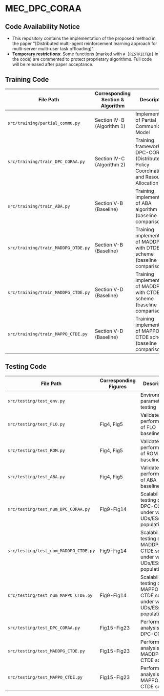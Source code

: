 # MEC_DPC_CORAA
## Code Availability Notice
- This repository contains the implementation of the proposed method in the paper "[Distributed multi-agent reinforcement learning approach for multi-server multi-user task offloading]".
- **Temporary restrictions**: Some functions (marked with `# [RESTRICTED]` in the code) are commented to protect proprietary algorithms. Full code will be released after paper acceptance.

## Training Code
| File Path                             | Corresponding Section & Algorithm          | Description                                                              |
|---------------------------------------|-----------------------------|----------------------------------------------------------------------|
| `src/training/partial_commu.py`       | Section IV-B (Algorithm 1)  | Implementation of Partial Communication Model                   |
| `src/training/train_DPC_CORAA.py`     | Section IV-C (Algorithm 2)  | Training framework for DPC-CORAA (Distributed Policy Coordination and Resource Allocation)                         |
| `src/training/train_ABA.py`           | Section V-B (Baseline)       | Training implementation of ABA algorithm (baseline comparison)                   |
| `src/training/train_MADDPG_DTDE.py`   | Section V-B (Baseline)       | Training implementation of MADDPG with DTDE scheme (baseline comparison)    |
| `src/training/train_MADDPG_CTDE.py`   | Section V-D (Baseline)       | Training implementation of MADDPG with CTDE scheme   (baseline comparison)  |
| `src/training/train_MAPPO_CTDE.py`    | Section V-D (Baseline)       | Training implementation of MAPPO with CTDE scheme   (baseline comparison)                           |

## Testing Code
|File Path                                   |Corresponding Figures                 | Description                                                                 |
|-------------------------------------------|-----------------------------|----------------------------------------------------------------------|
|`src/testing/test_env.py`                  |                            | Environmental parameters of testing                          |
| `src/testing/test_FLO.py`                 | Fig4, Fig5                  | Validates performance of FLO baseline                          |
| `src/testing/test_ROM.py`                 | Fig4, Fig5                  | Validates performance of ROM baseline                                 |
| `src/testing/test_ABA.py`                 | Fig4, Fig5                  | Validates performance of ABA baseline                                    |
| `src/testing/test_num_DPC_CORAA.py`       | Fig9-Fig14                 | Scalability testing of DPC-CORAA under varying UDs/ESs populations                            |
| `src/testing/test_num_MADDPG_CTDE.py`     | Fig9-Fig14                 | Scalability testing of MADDPG with CTDE scheme under varying UDs/ESs populations                         |
| `src/testing/test_num_MAPPO_CTDE.py`      | Fig9-Fig14                 | Scalability testing of MAPPO with CTDE scheme under varying UDs/ESs populations                           |
| `src/testing/test_DPC_CORAA.py`           | Fig15-Fig23                | Performance analysis of DPC-CORAA                    |
| `src/testing/test_MADDPG_CTDE.py`         | Fig15-Fig23                | Performance analysis of MADDPG with CTDE scheme                               |
| `src/testing/test_MAPPO_CTDE.py`          | Fig15-Fig23                | Performance analysis of MAPPO with CTDE scheme 
